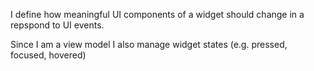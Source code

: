 I define how meaningful UI components of a widget should change in a repspond to UI events.

Since I am a view model I also manage widget states (e.g. pressed, focused, hovered)